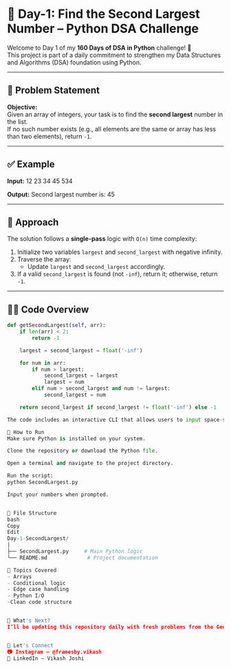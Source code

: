 # 📌 Day-1: Find the Second Largest Number – Python DSA Challenge

Welcome to Day 1 of my **160 Days of DSA in Python** challenge! 🚀  
This project is part of a daily commitment to strengthen my Data Structures and Algorithms (DSA) foundation using Python.

---

## 🧠 Problem Statement

**Objective:**  
Given an array of integers, your task is to find the **second largest** number in the list.  
If no such number exists (e.g., all elements are the same or array has less than two elements), return `-1`.

---

## ✅ Example

**Input:**
12 23 34 45 534

**Output:**
Second largest number is: 45

---

## 🧾 Approach

The solution follows a **single-pass** logic with `O(n)` time complexity:

1. Initialize two variables `largest` and `second_largest` with negative infinity.
2. Traverse the array:
   - Update `largest` and `second_largest` accordingly.
3. If a valid `second_largest` is found (not `-inf`), return it; otherwise, return `-1`.

---

## 🧑‍💻 Code Overview

```python
def getSecondLargest(self, arr):
    if len(arr) < 2:
        return -1

    largest = second_largest = float('-inf')

    for num in arr:
        if num > largest:
            second_largest = largest
            largest = num
        elif num > second_largest and num != largest:
            second_largest = num

    return second_largest if second_largest != float('-inf') else -1

The code includes an interactive CLI that allows users to input space-separated integers and see the second largest number instantly.

🏁 How to Run
Make sure Python is installed on your system.

Clone the repository or download the Python file.

Open a terminal and navigate to the project directory.

Run the script:
python SecondLargest.py

Input your numbers when prompted.


📂 File Structure
bash
Copy
Edit
Day-1-SecondLargest/
│
├── SecondLargest.py     # Main Python logic
└── README.md             # Project documentation

📌 Topics Covered
- Arrays
- Conditional logic
- Edge case handling
- Python I/O
-Clean code structure


🚀 What's Next?
I’ll be updating this repository daily with fresh problems from the GeeksforGeeks 160 Days DSA Challenge, complete with clean Python implementations and insights. Follow along to grow with me! 🌱


🤝 Let's Connect
📷 Instagram – @framesby.vikash
💼 LinkedIn – Vikash Joshi

